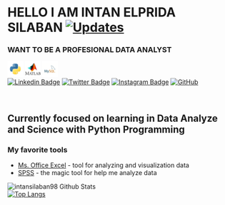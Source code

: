 

# HELLO I AM INTAN ELPRIDA SILABAN  <a href="https://github.com/intansilaban98?tab=followers" target="_blank"><img alt="Updates" src="https://img.shields.io/badge/--000000?style=flat-square&logo=RSS&logoColor=white"></a>
###  WANT TO BE A PROFESIONAL DATA ANALYST

<code><img height="35" src="https://raw.githubusercontent.com/github/explore/80688e429a7d4ef2fca1e82350fe8e3517d3494d/topics/python/python.png"></code>
<code><img height="35" src="https://raw.githubusercontent.com/github/explore/80688e429a7d4ef2fca1e82350fe8e3517d3494d/topics/matlab/matlab.png"></code>
<code><img height="35" src="https://raw.githubusercontent.com/github/explore/80688e429a7d4ef2fca1e82350fe8e3517d3494d/topics/mysql/mysql.png"></code>
<br>
[![Linkedin Badge](https://img.shields.io/badge/-LinkedIn-0e76a8?style=flat-square&logo=Linkedin&logoColor=white)](https://www.linkedin.com/in/intanelpridasilaban/)
[![Twitter Badge](https://img.shields.io/badge/Twitter-3b5998?style=flat-square&logo=Twitter&logoColor=white)](http://twitter.com/intansilaban_)
[![Instagram Badge](https://img.shields.io/badge/-Instagram-e4405f?style=flat-square&logo=Instagram&logoColor=white)](https://instagram.com/intansilaban98)
<a href="https://github.com/alwinw" target="_blank"><img alt="GitHub" src="https://img.shields.io/badge/@intansilaban98-181717?style=flat-square&logo=GitHub&logoColor=white"></a>

<br>

## Currently focused on learning in Data Analyze and Science with Python Programming

### My favorite tools

* [Ms. Office Excel](https://www.microsoft.com/en-us/microsoft-365/excel/) -  tool for analyzing and visualization data
* [SPSS](https://www.ibm.com/analytics/spss-statistics-software/) - the magic tool for help me analyze data


![intansilaban98 Github Stats](https://github-readme-stats.vercel.app/api?username=intansilaban98&count_private=true&show_icons=true&include_all_commits=true) <br>
[![Top Langs](https://github-readme-stats.vercel.app/api/top-langs/?username=intansilaban98)](https://github.com/intansilaban98/github-readme-stats)
